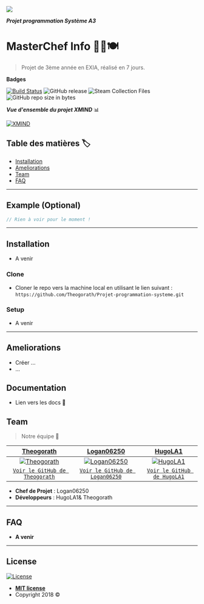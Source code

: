 <a href="" ><img src="https://i.twic.pics/v1/https://s3-eu-west-1.amazonaws.com/assets.atout-on-line.com/images/ingenieur/2016/logos_ecoles/exia_cesi_360.jpg"></a>

***Projet programmation Système A3***

# MasterChef Info 👨‍🍳🍽️

> Projet de 3ème année en EXIA, réalisé en 7 jours.


**Badges**


[![Build Status](https://img.shields.io/maven-metadata/v/http/central.maven.org/maven2/com/google/code/gson/gson/maven-metadata.xml.svg)](https://travis-ci.org/badges/badgerbadgerbadger) ![GitHub release](https://img.shields.io/github/release/qubyte/rubidium.svg)
![Steam Collection Files](https://img.shields.io/steam/collection-files/:id.svg)
![GitHub repo size in bytes](https://img.shields.io/github/size/webcaetano/craft/build/phaser-craft.min.js.svg)


***Vue d'ensemble du projet XMIND*** 📊

[![XMIND](https://github.com/Theogorath/Projet-programmation-systeme/blob/81a854943e66fe7c1e00ce4493f1f3a1050af9a8/Livrables/XMind.png?raw=true)]()



## Table des matières 🏷️

- [Installation](#installation)
- [Ameliorations](#ameliorations)
- [Team](#team)
- [FAQ](#faq)


---

## Example (Optional)

```C#
// Rien à voir pour le moment !
```

---

## Installation

- A venir

### Clone

- Cloner le repo vers la machine local en utilisant le lien suivant : `https://github.com/Theogorath/Projet-programmation-systeme.git`

### Setup

- A venir

---

## Ameliorations
- Créer ...
- ...

## Documentation 
- Lien vers les docs :link: 


## Team

> Notre équipe 💼

| <a href="https://github.com/Theogorath" target="_blank">**Theogorath**</a> | <a href="https://github.com/Logan06250" target="_blank">**Logan06250**</a> | <a href="https://github.com/HugoLA1" target="_blank">**HugoLA1**</a> |
| :---: |:---:| :---:|
| [![Theogorath](https://avatars0.githubusercontent.com/u/23248136?&v=4&s=200)](https://github.com/Theogorath)    | [![Logan06250](https://avatars3.githubusercontent.com/u/23254947?s=200&v=4)](https://github.com/Logan06250) | [![HugoLA1](https://avatars2.githubusercontent.com/u/23254786?s=200&v=4)](https://github.com/HugoLA1)  |
| <a href="https://github.com/Theogorath" target="_blank">`Voir le GitHub de Theogorath`</a> | <a href="http://github.com/Logan06250" target="_blank">`Voir le GitHub de Logan06250`</a> | <a href="http://github.com/HugoLA1" target="_blank">`Voir le GitHub de HugoLA1`</a> |

- **Chef de Projet** : Logan06250
- **Développeurs** : HugoLA1& Theogorath
---

## FAQ

- **A venir**

---

## License

[![License](http://img.shields.io/:license-mit-blue.svg?style=flat-square)](http://badges.mit-license.org)

- **[MIT license](http://opensource.org/licenses/mit-license.php)**
- Copyright 2018 ©

